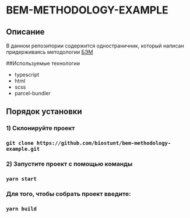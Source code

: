 # BEM-METHODOLOGY-EXAMPLE

## Описание

В данном репозитории содержится одностраничник, который написан придерживаясь методологии [БЭМ](https://ru.bem.info/methodology/)

##Используемые технологии

-   typescript
-   html
-   scss
-   parcel-bundler

## Порядок установки

### 1) Склонируйте проект

### `git clone https://github.com/biostunt/bem-methodology-example.git`

### 2) Запустите проект с помощью команды

### `yarn start`

### Для того, чтобы собрать проект введите:

### `yarn build`
